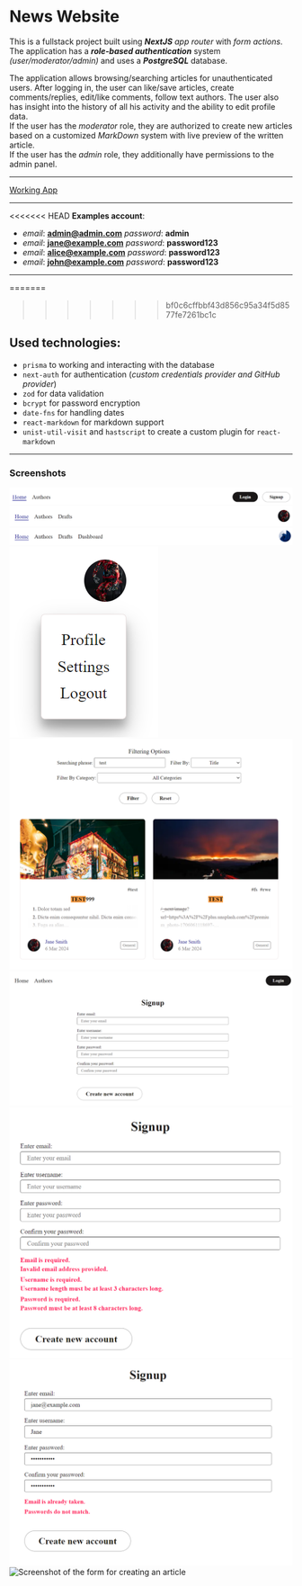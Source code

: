 # News Website

This is a fullstack project built using **_NextJS_** _app router_ with _form actions_. The application has a **_role-based authentication_** system _(user/moderator/admin)_ and uses a **_PostgreSQL_** database.

The application allows browsing/searching articles for unauthenticated users. After logging in, the user can like/save articles, create comments/replies, edit/like comments, follow text authors. The user also has insight into the history of all his activity and the ability to edit profile data.  
If the user has the _moderator_ role, they are authorized to create new articles based on a customized _MarkDown_ system with live preview of the written article.  
If the user has the _admin_ role, they additionally have permissions to the admin panel.

---

[Working App](https://blog-app-with-cockroachdb.vercel.app "Go to working page.")

---

<<<<<<< HEAD
**Examples account**:

- _email_: **admin@admin.com** _password_: **admin**
- _email_: **jane@example.com** _password_: **password123**
- _email_: **alice@example.com** _password_: **password123**
- _email_: **john@example.com** _password_: **password123**

---

=======
>>>>>>> bf0c6cffbbf43d856c95a34f5d8577fe7261bc1c
## Used technologies:

- `prisma` to working and interacting with the database
- `next-auth` for authentication (_custom credentials provider and GitHub provider_)
- `zod` for data validation
- `bcrypt` for password encryption
- `date-fns` for handling dates
- `react-markdown` for markdown support
- `unist-util-visit` and `hastscript` to create a custom plugin for `react-markdown`

---

### Screenshots

![Non-logged user](/screenshots/Navbar_1.png "Navbar for non-logged in user.")
![Moderator user](/screenshots/Navbar_2.png "Navbar for logged user with moderator role.")
![Admin user](/screenshots/Navbar_3.png "Navbar for logged user with admin role.")
![Profile menu](/screenshots/profile-options.png "Profile related menu.")
![Search params filtering](/screenshots/searchparams-filtering.png "Filter articles by search parameters.")
![Signup form](/screenshots/signup.png "Form to create a new account.")
![Signup form with errors 1](/screenshots/signup_errors_1.png "Form to create a new account with errors.")
![Signup form with errors 2](/screenshots/signup_errors_2.png "Form to create a new account with errors caused by incorrectly entered data or an existing user with such data.")
![Screenshot of the form for creating an article](/screenshots/creating-post.png "Node screenshot showing the creation of an article using the custom MarkDown system.")
